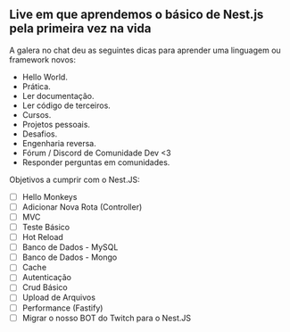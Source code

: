 ## Live em que aprendemos o básico de Nest.js pela primeira vez na vida

A galera no chat deu as seguintes dicas para aprender uma linguagem ou framework novos:

- Hello World.
- Prática.
- Ler documentação.
- Ler código de terceiros.
- Cursos.
- Projetos pessoais.
- Desafios.
- Engenharia reversa.
- Fórum / Discord de Comunidade Dev <3
- Responder perguntas em comunidades.

Objetivos a cumprir com o Nest.JS:

- [ ] Hello Monkeys
- [ ] Adicionar Nova Rota (Controller)
- [ ] MVC
- [ ] Teste Básico
- [ ] Hot Reload
- [ ] Banco de Dados - MySQL
- [ ] Banco de Dados - Mongo
- [ ] Cache
- [ ] Autenticação
- [ ] Crud Básico
- [ ] Upload de Arquivos
- [ ] Performance (Fastify)
- [ ] Migrar o nosso BOT do Twitch para o Nest.JS
